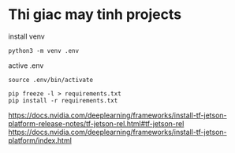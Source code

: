 # Thi giac may tinh projects

install venv
```
python3 -m venv .env
```

active .env
```
source .env/bin/activate
```
```
pip freeze -l > requirements.txt
pip install -r requirements.txt

```

https://docs.nvidia.com/deeplearning/frameworks/install-tf-jetson-platform-release-notes/tf-jetson-rel.html#tf-jetson-rel <br>
https://docs.nvidia.com/deeplearning/frameworks/install-tf-jetson-platform/index.html <br>

